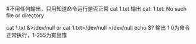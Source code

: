#不用任何输出，只用知道命令运行是否正常
cat 1.txt
输出 cat: 1.txt: No such file or directory

cat 1.txt &>/dev/null or cat 1.txt>/dev/null >/dev/null
echo $? 
输出 1
0为命令正常执行，1-255为有出错
